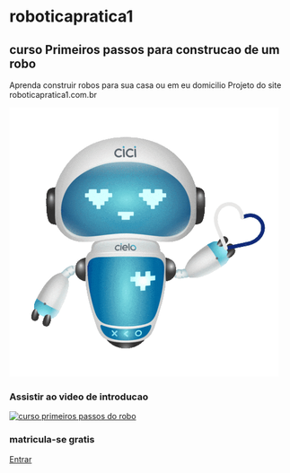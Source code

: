 # roboticapratica1
## curso Primeiros passos para construcao de um robo
Aprenda construir robos para sua casa ou em eu domicilio 
Projeto do site roboticapratica1.com.br

![giphy](https://github.com/AndersonPetro/roboticapratica1/blob/main/giphy.gif)
### Assistir ao video de introducao
[![curso primeiros passos do robo](http://img.youtube.com/vi/MlZPqtb8WVU/0.jpg)](http://www.youtube.com/watch?v=MlZPqtb8WVU "Vídeo demonstrativo ao curso ")
### matricula-se gratis
[Entrar](https://github.com/AndersonPetro/roboticapratica1)

